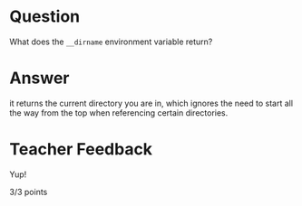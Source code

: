 # Question

What does the `__dirname` environment variable return?

# Answer

it returns the current directory you are in, which ignores the need to start all the way from the top when referencing certain directories.

# Teacher Feedback

Yup!

3/3 points
